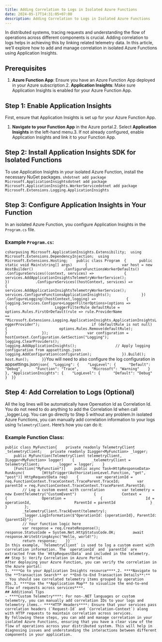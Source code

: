 ```yaml
---
title: Adding Correlation to Logs in Isolated Azure Functions
date: 2024-05-17T14:31:05+07:00
description: Adding Correlation to Logs in Isolated Azure Functions
---
```


In distributed systems, tracing requests and understanding the flow of operations across different components is crucial. Adding correlation to logs helps in achieving this by linking related telemetry data. In this article, we’ll explore how to add and manage correlation in isolated Azure Functions using Application Insights.
## Prerequisites
1. ****Azure Function App****: Ensure you have an Azure Function App deployed in your Azure subscription.2. ****Application Insights****: Make sure Application Insights is enabled for your Azure Function App.
## Step 1: Enable Application Insights
First, ensure that Application Insights is set up for your Azure Function App.
1. ****Navigate to your Function App**** in the Azure portal.2. Select ****Application Insights**** in the left-hand menu.3. If not already configured, enable Application Insights and link it to your Function App.
## Step 2: Install Application Insights SDK for Isolated Functions
To use Application Insights in your isolated Azure Function, install the necessary NuGet packages.
```shdotnet add package Microsoft.ApplicationInsightsdotnet add package Microsoft.ApplicationInsights.WorkerServicedotnet add package Microsoft.Extensions.Logging.ApplicationInsights```
## Step 3: Configure Application Insights in Your Function
In an isolated Azure Function, you configure Application Insights in the `Program.cs` file.
### Example `Program.cs`:
```csharpusing Microsoft.ApplicationInsights.Extensibility;  using Microsoft.Extensions.DependencyInjection;  using Microsoft.Extensions.Hosting;    public class Program  {      public static void Main(string[] args)      {                var host = new HostBuilder()              .ConfigureFunctionsWorkerDefaults()              .ConfigureServices((context, services) =>              {                  services.AddApplicationInsightsTelemetryWorkerService();              })            .ConfigureServices((hostContext, services) =>              {                  services.AddApplicationInsightsTelemetryWorkerService();                  services.ConfigureFunctionsApplicationInsights();              })            .ConfigureLogging((hostContext,logging) =>              {                  logging.Services.Configure<LoggerFilterOptions>(options =>                  {                      LoggerFilterRule defaultRule = options.Rules.FirstOrDefault(rule => rule.ProviderName                          == "Microsoft.Extensions.Logging.ApplicationInsights.ApplicationInsightsLoggerProvider");                        if (defaultRule is not null)                      {                        options.Rules.Remove(defaultRule);                      }                });                  var configuration = hostContext.Configuration.GetSection("Logging");                  logging.ClearProviders();                  logging.AddApplicationInsights();                  // Apply logging configuration from appsettings.json                  logging.AddConfiguration(configuration);              }).Build();            host.Run();      }}```You will need to also configure the log configuration in appsettings.json```json{  "Logging": {    "LogLevel": {      "Default": "Debug",      "Function": "Trace",      "Microsoft": "Warning"    }  },
  "ApplicationInsights": {    "LogLevel": {      "Default": "Debug"    }  }}```
## Step 4: Add Correlation to Logs (Optional)
All the log lines will be automatically have Opereation Id as Correlation Id. You do not need to do anything to add the Correlation Id when call \_logger.Log. You can go directly to Step 5 without any problem.In isolated Azure Functions, you can manually add correlation information to your logs using `TelemetryClient`. Here’s how you can do it:
### Example Function Class:
```csharpusing Microsoft.ApplicationInsights;using Microsoft.ApplicationInsights.DataContracts;using Microsoft.Azure.Functions.Worker;using Microsoft.Azure.Functions.Worker.Http;using Microsoft.Extensions.Logging;
public class MyFunction{    private readonly TelemetryClient _telemetryClient;    private readonly ILogger<MyFunction> _logger;
    public MyFunction(TelemetryClient telemetryClient, ILogger<MyFunction> logger)    {        _telemetryClient = telemetryClient;        _logger = logger;    }
    [Function("MyFunction")]    public async Task<HttpResponseData> RunAsync(        [HttpTrigger(AuthorizationLevel.Function, "get", "post")] HttpRequestData req)    {        var operationId = req.FunctionContext.TraceContext.TraceParent.TraceId;        var parentId = req.FunctionContext.TraceContext.TraceParent.ParentId;
        // Log a custom event with correlation        var telemetry = new EventTelemetry("CustomEvent")        {            Context =            {                Operation =                {                    Id = operationId,                    ParentId = parentId                }            }        };
        _telemetryClient.TrackEvent(telemetry);
        _logger.LogInformation($"OperationId: {operationId}, ParentId: {parentId}");
        // Your function logic here
        var response = req.CreateResponse();        response.StatusCode = System.Net.HttpStatusCode.OK;        await response.WriteStringAsync("Hello, world!");
        return response;    }}```
In this example, `TelemetryClient` is used to log a custom event with correlation information. The `operationId` and `parentId` are extracted from the `HttpRequestData` and included in the telemetry.
## Step 5: Verify Correlation in Azure Portal
After deploying your Azure Function, you can verify the correlation in the Azure portal:
1. ****Go to your Application Insights resource****.2. ****Navigate to the **Transaction Search** or **End-to-End Transaction Details**:**   - You should see correlated telemetry items grouped by operation IDs.3. ****Use the **Application Map** to visualize the end-to-end flow of requests across services****.
## Additional Tips
- ****Custom Telemetry****: For non-.NET languages or custom telemetry, you can manually add correlation IDs to your logs and telemetry items.- ****HTTP Headers****: Ensure that your services pass correlation headers (`Request-Id` and `Correlation-Context`) along with HTTP requests to maintain correlation across services.
By following these steps, you can add and manage correlation in your isolated Azure Functions, ensuring that you have a clear view of the flow of operations across your distributed system. This will help in diagnosing issues and understanding the interactions between different components in your application.
